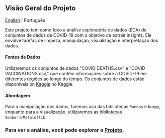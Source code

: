 ## Visão Geral do Projeto

[English](README.md) | Português

Este projeto tem como foco a análise exploratória de dados (EDA) de conjuntos de dados da COVID-19 com o objetivo de extrair insights. Ele envolve tarefas de limpeza, manipulação, visualização e interpretação dos dados.

#### Fontes de Dados
Utilizaremos os conjuntos de dados "COVID DEATHS.csv" e "COVID VACCINATIONS.csv," que contêm informações sobre a COVID-19 em diferentes regiões ao longo do tempo. Os conjuntos de dados estão disponíveis on [Kaggle](https://www.kaggle.com/datasets/tohidkhanbagani/covid-19-deaths-and-vaccinations-dataset?select=COVID+DEATHS.csv) no Kaggle.

#### Abordagem
Para a manipulação dos dados, faremos uso das bibliotecas `Pandas` e `Numpy`, enquanto para a visualização, utilizaremos as bibliotecas `Seaborn/Matplotlib`.

### Para ver a análise, você pode explorar o [Projeto](Projeto_Final.ipynb). 
